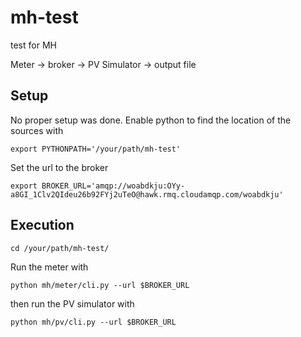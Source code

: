 # mh-test

test for MH

Meter -> broker -> PV Simulator -> output file

## Setup

No proper setup was done.
Enable python to find the location of the sources with

`export PYTHONPATH='/your/path/mh-test'`

Set the url to the broker

`export BROKER_URL='amqp://woabdkju:OYy-a8GI_1Clv2QIdeu26b92FYj2uTeO@hawk.rmq.cloudamqp.com/woabdkju'`

## Execution

`cd /your/path/mh-test/`

Run the meter with

`python mh/meter/cli.py --url $BROKER_URL`

then run the PV simulator with

`python mh/pv/cli.py --url $BROKER_URL`
